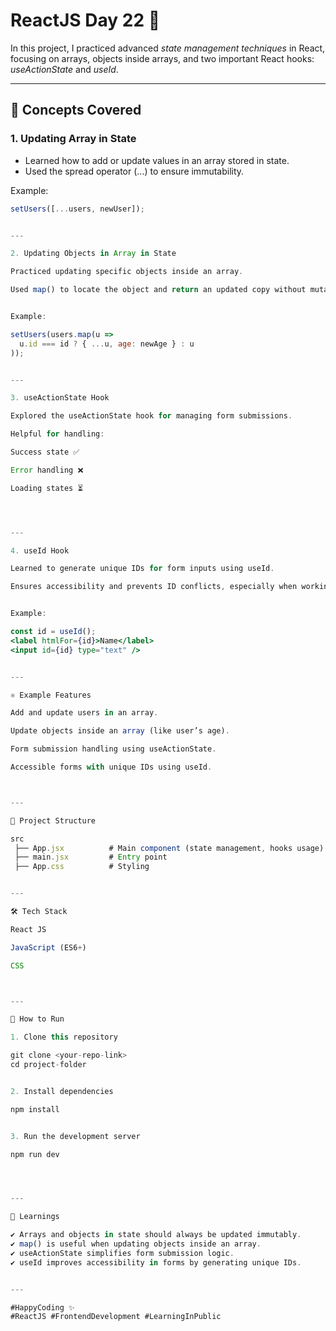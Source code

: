 # ReactJS Day 22 🚀  

In this project, I practiced advanced *state management techniques* in React, focusing on arrays, objects inside arrays, and two important React hooks: *useActionState* and *useId*.  

---

## 📌 Concepts Covered  

### 1. Updating Array in State  
- Learned how to add or update values in an array stored in state.  
- Used the spread operator (...) to ensure immutability.  

Example:  
```jsx
setUsers([...users, newUser]);


---

2. Updating Objects in Array in State

Practiced updating specific objects inside an array.

Used map() to locate the object and return an updated copy without mutating the original array.


Example:

setUsers(users.map(u => 
  u.id === id ? { ...u, age: newAge } : u
));


---

3. useActionState Hook

Explored the useActionState hook for managing form submissions.

Helpful for handling:

Success state ✅

Error handling ❌

Loading states ⏳




---

4. useId Hook

Learned to generate unique IDs for form inputs using useId.

Ensures accessibility and prevents ID conflicts, especially when working with multiple dynamic forms.


Example:

const id = useId();
<label htmlFor={id}>Name</label>
<input id={id} type="text" />


---

⚛ Example Features

Add and update users in an array.

Update objects inside an array (like user’s age).

Form submission handling using useActionState.

Accessible forms with unique IDs using useId.



---

📂 Project Structure

src  
 ├── App.jsx          # Main component (state management, hooks usage)  
 ├── main.jsx         # Entry point  
 ├── App.css          # Styling


---

🛠 Tech Stack

React JS

JavaScript (ES6+)

CSS



---

🚀 How to Run

1. Clone this repository

git clone <your-repo-link>
cd project-folder


2. Install dependencies

npm install


3. Run the development server

npm run dev




---

🌟 Learnings

✔ Arrays and objects in state should always be updated immutably.
✔ map() is useful when updating objects inside an array.
✔ useActionState simplifies form submission logic.
✔ useId improves accessibility in forms by generating unique IDs.


---

#HappyCoding ✨
#ReactJS #FrontendDevelopment #LearningInPublic
